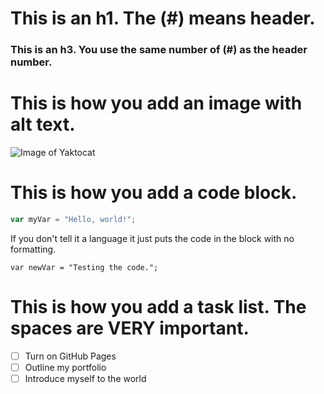 # This is an h1. The (#) means header.
### This is an h3. You use the same number of (#) as the header number.

# This is how you add an image with alt text.
![Image of Yaktocat](https://octodex.github.com/images/yaktocat.png)

# This is how you add a code block.

``` javascript
var myVar = "Hello, world!";
```
If you don't tell it a language it just puts the code in the block with no formatting.
```
var newVar = "Testing the code.";
```
# This is how you add a task list. The spaces are VERY important.

- [ ] Turn on GitHub Pages
- [ ] Outline my portfolio
- [ ] Introduce myself to the world
